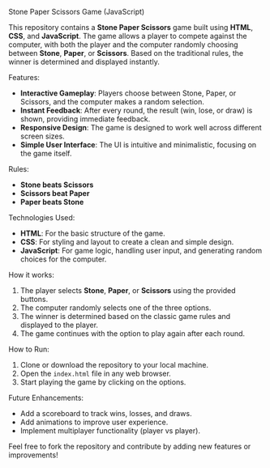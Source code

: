 Stone Paper Scissors Game (JavaScript)  

This repository contains a **Stone Paper Scissors** game built using **HTML**, **CSS**, and **JavaScript**. The game allows a player to compete against the computer, with both the player and the computer randomly choosing between **Stone**, **Paper**, or **Scissors**. Based on the traditional rules, the winner is determined and displayed instantly.  

Features:
- **Interactive Gameplay**: Players choose between Stone, Paper, or Scissors, and the computer makes a random selection.
- **Instant Feedback**: After every round, the result (win, lose, or draw) is shown, providing immediate feedback.
- **Responsive Design**: The game is designed to work well across different screen sizes.
- **Simple User Interface**: The UI is intuitive and minimalistic, focusing on the game itself.

Rules:
- **Stone beats Scissors**
- **Scissors beat Paper**
- **Paper beats Stone**

Technologies Used:
- **HTML**: For the basic structure of the game.
- **CSS**: For styling and layout to create a clean and simple design.
- **JavaScript**: For game logic, handling user input, and generating random choices for the computer.

How it works:
1. The player selects **Stone**, **Paper**, or **Scissors** using the provided buttons.
2. The computer randomly selects one of the three options.
3. The winner is determined based on the classic game rules and displayed to the player.
4. The game continues with the option to play again after each round.

How to Run:
1. Clone or download the repository to your local machine.
2. Open the `index.html` file in any web browser.
3. Start playing the game by clicking on the options.

Future Enhancements:
- Add a scoreboard to track wins, losses, and draws.
- Add animations to improve user experience.
- Implement multiplayer functionality (player vs player).

Feel free to fork the repository and contribute by adding new features or improvements!
